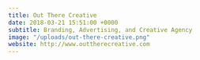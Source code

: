```yaml
---
title: Out There Creative
date: 2018-03-21 15:51:00 +0000
subtitle: Branding, Advertising, and Creative Agency
image: "/uploads/out-there-creative.png"
website: http://www.outtherecreative.com
---
```


